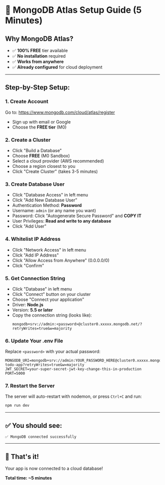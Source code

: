 # 🚀 MongoDB Atlas Setup Guide (5 Minutes)

## Why MongoDB Atlas?
- ✅ **100% FREE** tier available
- ✅ **No installation** required
- ✅ **Works from anywhere**
- ✅ **Already configured** for cloud deployment

---

## Step-by-Step Setup:

### 1. Create Account
Go to: https://www.mongodb.com/cloud/atlas/register

- Sign up with email or Google
- Choose the **FREE tier** (M0)

### 2. Create a Cluster
- Click "Build a Database"
- Choose **FREE** (M0 Sandbox)
- Select a cloud provider (AWS recommended)
- Choose a region closest to you
- Click "Create Cluster" (takes 3-5 minutes)

### 3. Create Database User
- Click "Database Access" in left menu
- Click "Add New Database User"
- Authentication Method: **Password**
- Username: `admin` (or any name you want)
- Password: Click "Autogenerate Secure Password" and **COPY IT**
- User Privileges: **Read and write to any database**
- Click "Add User"

### 4. Whitelist IP Address
- Click "Network Access" in left menu
- Click "Add IP Address"
- Click "Allow Access from Anywhere" (0.0.0.0/0)
- Click "Confirm"

### 5. Get Connection String
- Click "Database" in left menu
- Click "Connect" button on your cluster
- Choose "Connect your application"
- Driver: **Node.js**
- Version: **5.5 or later**
- Copy the connection string (looks like):
  ```
  mongodb+srv://admin:<password>@cluster0.xxxxx.mongodb.net/?retryWrites=true&w=majority
  ```

### 6. Update Your .env File
Replace `<password>` with your actual password:

```env
MONGODB_URI=mongodb+srv://admin:YOUR_PASSWORD_HERE@cluster0.xxxxx.mongodb.net/mern-todo-app?retryWrites=true&w=majority
JWT_SECRET=your-super-secret-jwt-key-change-this-in-production
PORT=5000
```

### 7. Restart the Server
The server will auto-restart with nodemon, or press `Ctrl+C` and run:
```bash
npm run dev
```

---

## ✅ You should see:
```
✅ MongoDB connected successfully
```

---

## 🎉 That's it! 
Your app is now connected to a cloud database!

**Total time: ~5 minutes**

